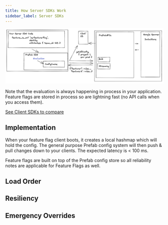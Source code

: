 ```yaml
---
title: How Server SDKs Work
sidebar_label: Server SDKs
---
```


![image](/img/docs/server-sdks/server-sdks.png)

Note that the evaluation is always happening in process in your application. Feature flags are stored in process so are lightning fast (no API calls when you access them).

[See Client SDKs to compare](/docs/client-sdks/how-they-work)

## Implementation

When your feature flag client boots, it creates a local hashmap which will hold the config. 
The general purpose Prefab config system will then push & pull changes down to your clients.
The expected latency is < 100 ms.

Feature flags are built on top of the Prefab config store so all reliability notes are applicable for Feature Flags as well.

## Load Order

## Resiliency


## Emergency Overrides
